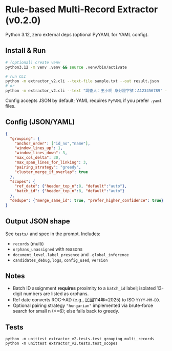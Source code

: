 
# Rule-based Multi-Record Extractor (v0.2.0)

Python 3.12, zero external deps (optional PyYAML for YAML config).

## Install & Run

```bash
# (optional) create venv
python3.12 -m venv .venv && source .venv/bin/activate

# run CLI
python -m extractor_v2.cli --text-file sample.txt --out result.json
# or
python -m extractor_v2.cli --text "調查人：王小明 身分證字號：A123456789" --out result.json
```

Config accepts JSON by default; YAML requires `PyYAML` if you prefer `.yaml` files.

## Config (JSON/YAML)

```json
{
  "grouping": {
    "anchor_order": ["id_no","name"],
    "window_lines_up": 1,
    "window_lines_down": 3,
    "max_col_delta": 30,
    "max_span_lines_for_linking": 3,
    "pairing_strategy": "greedy",
    "cluster_merge_if_overlap": true
  },
  "scopes": {
    "ref_date": {"header_top_n":8, "default":"auto"},
    "batch_id": {"header_top_n":8, "default":"auto"}
  },
  "dedupe": {"merge_same_id": true, "prefer_higher_confidence": true}
}
```

## Output JSON shape

See `tests/` and spec in the prompt. Includes:
- `records` (multi)
- `orphans_unassigned` with reasons
- `document_level.label_presence` and `.global_inference`
- `candidates_debug`, `logs`, `config_used`, `version`

## Notes

- Batch ID assignment **requires** proximity to a `batch_id` label; isolated 13-digit numbers are listed as orphans.
- Ref date converts ROC→AD (e.g., 民國114年=2025) to ISO `YYYY-MM-DD`.
- Optional pairing strategy `"hungarian"` implemented via brute-force search for small n (<=6); else falls back to greedy.

## Tests

```
python -m unittest extractor_v2.tests.test_grouping_multi_records
python -m unittest extractor_v2.tests.test_scopes
```
